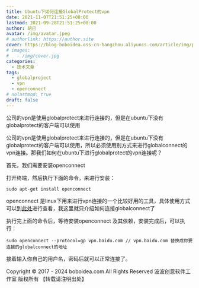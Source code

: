 ```yaml
---
title: Ubuntu下如何连接GlobalProtect的vpn
date: 2021-11-07T21:51:25+08:00
lastmod: 2021-09-28T21:51:25+08:00
author: 胡巴
avatar: /img/avatar.jpeg
# authorlink: https://author.site
cover: https://blog-boboidea.oss-cn-hangzhou.aliyuncs.com/article/img/posts/Ubuntu下如何连接GlobalProtect的vpn.jpg
# images:
#   - /img/cover.jpg
categories:
  - 技术文章
tags:
  - globalproject
  - vpn
  - openconnect
# nolastmod: true
draft: false
---
```


公司的vpn是使用globalprotect来进行连接的，但是在ubuntu下没有globalprotect的客户端可以使用

<!--more-->

公司的vpn是使用globalprotect来进行连接的，但是在ubuntu下没有globalprotect的客户端可以使用，所以必须使用别方式来进行globalconnect的vpn连接。那我们如何在ubuntu下进行globalprotect的vpn连接呢？

首先，我们需要安装openconnect

打开终端，然后执行下面的命令，来进行安装：

```
sudo apt-get install openconnect
```

openconnect 是linux下用来进行vpn连接的一个比较好用的工具，具体使用方式可以到[此处](http://www.infradead.org/openconnect/mail.html)进行查看，我这里就只介绍如何连接globalconnect了

执行完上面的命令后，等待安装openconnect 及其依赖，安装完成后，可以执行：

```
sudo openconnect --protocol=gp vpn.baidu.com // vpn.baidu.com 替换成你要连接的globalconnect的地址
```

接着输入你自己的用户名，密码后就可以正常连接了。

<!--declare-declare-->

Copyright &copy; 2017 - 2024 boboidea.com All Rights Reserved 波波创意软件工作室 版权所有 【转载请注明出处】
